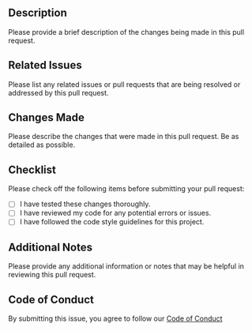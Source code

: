## Description

Please provide a brief description of the changes being made in this pull request.

## Related Issues

Please list any related issues or pull requests that are being resolved or addressed by this pull request.

## Changes Made

Please describe the changes that were made in this pull request. Be as detailed as possible.

## Checklist

Please check off the following items before submitting your pull request:

- [ ] I have tested these changes thoroughly.
- [ ] I have reviewed my code for any potential errors or issues.
- [ ] I have followed the code style guidelines for this project.

## Additional Notes

Please provide any additional information or notes that may be helpful in reviewing this pull request.

## Code of Conduct

By submitting this issue, you agree to follow our [Code of Conduct](.github/CODE_OF_CONDUCT.md)
